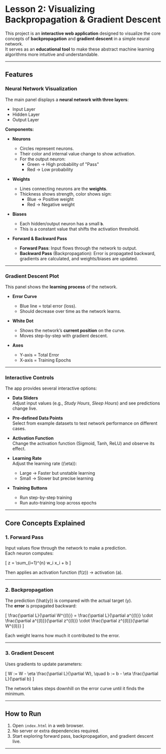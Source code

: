 # Lesson 2: Visualizing Backpropagation & Gradient Descent



This project is an **interactive web application** designed to visualize the core concepts of **backpropagation** and **gradient descent** in a simple neural network.  
It serves as an **educational tool** to make these abstract machine learning algorithms more intuitive and understandable.

---

## Features

### Neural Network Visualization
The main panel displays a **neural network with three layers**:  
- Input Layer  
- Hidden Layer  
- Output Layer  

**Components:**
- **Neurons**  
  - Circles represent neurons.  
  - Their color and internal value change to show activation.  
  - For the output neuron:  
    - Green → High probability of "Pass"  
    - Red → Low probability  

- **Weights**  
  - Lines connecting neurons are the **weights**.  
  - Thickness shows strength, color shows sign:  
    - Blue → Positive weight  
    - Red → Negative weight  

- **Biases**  
  - Each hidden/output neuron has a small **`b`**.  
  - This is a constant value that shifts the activation threshold.  

- **Forward & Backward Pass**  
  - **Forward Pass**: Input flows through the network to output.  
  - **Backward Pass** (Backpropagation): Error is propagated backward, gradients are calculated, and weights/biases are updated.  

---

### Gradient Descent Plot
This panel shows the **learning process** of the network.

- **Error Curve**  
  - Blue line = total error (loss).  
  - Should decrease over time as the network learns.  

- **White Dot**  
  - Shows the network’s **current position** on the curve.  
  - Moves step-by-step with gradient descent.  

- **Axes**  
  - Y-axis = Total Error  
  - X-axis = Training Epochs  

---

### Interactive Controls
The app provides several interactive options:

- **Data Sliders**  
  Adjust input values (e.g., *Study Hours*, *Sleep Hours*) and see predictions change live.

- **Pre-defined Data Points**  
  Select from example datasets to test network performance on different cases.

- **Activation Function**  
  Change the activation function (Sigmoid, Tanh, ReLU) and observe its effect.

- **Learning Rate**  
  Adjust the learning rate (\(\eta\)):  
  - Large → Faster but unstable learning  
  - Small → Slower but precise learning  

- **Training Buttons**  
  - Run step-by-step training  
  - Run auto-training loop across epochs  

---

## Core Concepts Explained

### 1. Forward Pass
Input values flow through the network to make a prediction.  
Each neuron computes:  

\[
z = \sum_{i=1}^{n} w_i x_i + b
\]  

Then applies an activation function \(f(z)\) → activation \(a\).  

---

### 2. Backpropagation
The prediction \(\hat{y}\) is compared with the actual target \(y\).  
The **error** is propagated backward:  

\[
\frac{\partial L}{\partial W^{(l)}} = 
\frac{\partial L}{\partial a^{(l)}} \cdot
\frac{\partial a^{(l)}}{\partial z^{(l)}} \cdot
\frac{\partial z^{(l)}}{\partial W^{(l)}}
\]  

Each weight learns how much it contributed to the error.  

---

### 3. Gradient Descent
Uses gradients to update parameters:  

\[
W := W - \eta \frac{\partial L}{\partial W}, \quad 
b := b - \eta \frac{\partial L}{\partial b}
\]  

The network takes steps downhill on the error curve until it finds the minimum.  

---

## How to Run
1. Open `index.html` in a web browser.  
2. No server or extra dependencies required.  
3. Start exploring forward pass, backpropagation, and gradient descent live.  

---
